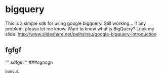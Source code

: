 # bigquery

This is a simple sdk for using google bigquery. Still working... if any problem, please let me know.
Want to know what is BigQuery? Look my slide: http://www.slideshare.net/peihsinsu/google-bigquery-introduction

## fgfgf
'''
sdfgs
'''
###cgncgn

```
buovui
```
